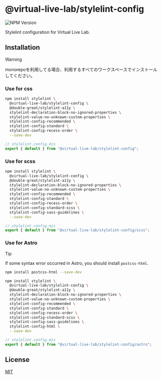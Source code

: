 # @virtual-live-lab/stylelint-config

![NPM Version](https://img.shields.io/npm/v/%40virtual-live-lab%2Fstylelint-config)

Stylelint configuration for Virtual Live Lab.

## Installation

> [!WARNING]
> monorepoを利用してる場合、利用するすべてのワークスペースでインストールしてください。

### Use for css

```bash
npm install stylelint \
  @virtual-live-lab/stylelint-config \
  @double-great/stylelint-a11y \
  stylelint-declaration-block-no-ignored-properties \
  stylelint-value-no-unknown-custom-properties \
  stylelint-config-recommended \
  stylelint-config-standard \
  stylelint-config-recess-order \
  --save-dev
```

```js
// stylelint.config.mjs
export { default } from "@virtual-live-lab/stylelint-config";
```

### Use for scss

```bash
npm install stylelint \
  @virtual-live-lab/stylelint-config \
  @double-great/stylelint-a11y \
  stylelint-declaration-block-no-ignored-properties \
  stylelint-value-no-unknown-custom-properties \
  stylelint-config-recommended \
  stylelint-config-standard \
  stylelint-config-recess-order \
  stylelint-config-standard-scss \
  stylelint-config-sass-guidelines \
  --save-dev
```

```js
// stylelint.config.mjs
export { default } from "@virtual-live-lab/stylelint-config/scss";
```

### Use for Astro

> [!TIP]
> If some syntax error occurred in Astro, you should install `postcss-html`.
>
> ```bash
> npm install postcss-html --save-dev
> ```

```bash
npm install stylelint \
  @virtual-live-lab/stylelint-config \
  @double-great/stylelint-a11y \
  stylelint-declaration-block-no-ignored-properties \
  stylelint-value-no-unknown-custom-properties \
  stylelint-config-recommended \
  stylelint-config-standard \
  stylelint-config-recess-order \
  stylelint-config-standard-scss \
  stylelint-config-sass-guidelines \
  stylelint-config-html \
  --save-dev
```

```js
// stylelint.config.mjs
export { default } from "@virtual-live-lab/stylelint-config/astro";
```

## License

[MIT](https://choosealicense.com/licenses/mit/)
